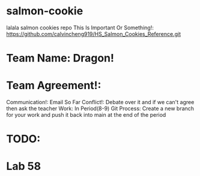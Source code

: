 # salmon-cookie
lalala salmon cookies repo
This Is Important Or Something!: https://github.com/calvincheng919/HS_Salmon_Cookies_Reference.git
# Team Name: Dragon!
# Team Agreement!:
Communication!: Email So Far
Conflict!: Debate over it and if we can't agree then ask the teacher
Work: In Period(8-9)
Git Process: Create a new branch for your work and push it back into main at the end of the period
# TODO:
# Lab 58
